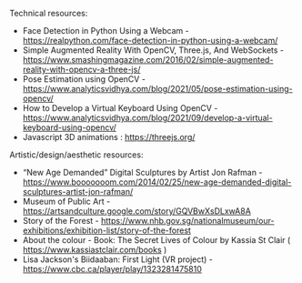 Technical resources:

- Face Detection in Python Using a Webcam - https://realpython.com/face-detection-in-python-using-a-webcam/
- Simple Augmented Reality With OpenCV, Three.js, And WebSockets - https://www.smashingmagazine.com/2016/02/simple-augmented-reality-with-opencv-a-three-js/
- Pose Estimation using OpenCV - https://www.analyticsvidhya.com/blog/2021/05/pose-estimation-using-opencv/
- How to Develop a Virtual Keyboard Using OpenCV - https://www.analyticsvidhya.com/blog/2021/09/develop-a-virtual-keyboard-using-opencv/
- Javascript 3D animations : https://threejs.org/

Artistic/design/aesthetic resources:

- “New Age Demanded” Digital Sculptures by Artist Jon Rafman - https://www.booooooom.com/2014/02/25/new-age-demanded-digital-sculptures-artist-jon-rafman/
- Museum of Public Art - https://artsandculture.google.com/story/GQVBwXsDLxwA8A
- Story of the Forest - https://www.nhb.gov.sg/nationalmuseum/our-exhibitions/exhibition-list/story-of-the-forest
- About the colour - Book: The Secret Lives of Colour by Kassia St Clair ( https://www.kassiastclair.com/books )
- Lisa Jackson's Biidaaban: First Light (VR project) - https://www.cbc.ca/player/play/1323281475810
